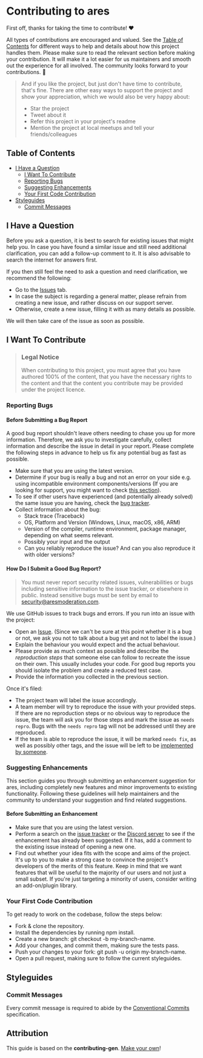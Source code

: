 <!-- omit in toc -->

# Contributing to ares

First off, thanks for taking the time to contribute! ❤️

All types of contributions are encouraged and valued. See the [Table of Contents](#table-of-contents) for different ways to help and details about how this project handles them. Please make sure to read the relevant section before making your contribution. It will make it a lot easier for us maintainers and smooth out the experience for all involved. The community looks forward to your contributions. 🎉

> And if you like the project, but just don't have time to contribute, that's fine. There are other easy ways to support the project and show your appreciation, which we would also be very happy about:
>
> - Star the project
> - Tweet about it
> - Refer this project in your project's readme
> - Mention the project at local meetups and tell your friends/colleagues

<!-- omit in toc -->

## Table of Contents

- [I Have a Question](#i-have-a-question)
  - [I Want To Contribute](#i-want-to-contribute)
  - [Reporting Bugs](#reporting-bugs)
  - [Suggesting Enhancements](#suggesting-enhancements)
  - [Your First Code Contribution](#your-first-code-contribution)
- [Styleguides](#styleguides)
  - [Commit Messages](#commit-messages)

## I Have a Question

Before you ask a question, it is best to search for existing issues that might help you. In case you have found a similar issue and still need additional clarification, you can add a follow-up comment to it. It is also advisable to search the internet for answers first.

If you then still feel the need to ask a question and need clarification, we recommend the following:

- Go to the [Issues](https://github.com/Cuaies/ares/issues/new/choose) tab.
- In case the subject is regarding a general matter, please refrain from creating a new issue, and rather discuss on our support server.
- Otherwise, create a new issue, filling it with as many details as possible.

We will then take care of the issue as soon as possible.

## I Want To Contribute

> ### Legal Notice <!-- omit in toc -->
>
> When contributing to this project, you must agree that you have authored 100% of the content, that you have the necessary rights to the content and that the content you contribute may be provided under the project licence.

### Reporting Bugs

<!-- omit in toc -->

#### Before Submitting a Bug Report

A good bug report shouldn't leave others needing to chase you up for more information. Therefore, we ask you to investigate carefully, collect information and describe the issue in detail in your report. Please complete the following steps in advance to help us fix any potential bug as fast as possible.

- Make sure that you are using the latest version.
- Determine if your bug is really a bug and not an error on your side e.g. using incompatible environment components/versions (If you are looking for support, you might want to check [this section](#i-have-a-question)).
- To see if other users have experienced (and potentially already solved) the same issue you are having, check the [bug tracker](https://github.com/Cuaies/ares/issues).
- Collect information about the bug:
  - Stack trace (Traceback)
  - OS, Platform and Version (Windows, Linux, macOS, x86, ARM)
  - Version of the compiler, runtime environment, package manager, depending on what seems relevant.
  - Possibly your input and the output
  - Can you reliably reproduce the issue? And can you also reproduce it with older versions?

<!-- omit in toc -->

#### How Do I Submit a Good Bug Report?

> You must never report security related issues, vulnerabilities or bugs including sensitive information to the issue tracker, or elsewhere in public. Instead sensitive bugs must be sent by email to <security@aresmoderation.com>.

We use GitHub issues to track bugs and errors. If you run into an issue with the project:

- Open an [Issue](https://github.com/Cuaies/ares/issues/new/choose). (Since we can't be sure at this point whether it is a bug or not, we ask you not to talk about a bug yet and not to label the issue.)
- Explain the behaviour you would expect and the actual behaviour.
- Please provide as much context as possible and describe the _reproduction steps_ that someone else can follow to recreate the issue on their own. This usually includes your code. For good bug reports you should isolate the problem and create a reduced test case.
- Provide the information you collected in the previous section.

Once it's filed:

- The project team will label the issue accordingly.
- A team member will try to reproduce the issue with your provided steps. If there are no reproduction steps or no obvious way to reproduce the issue, the team will ask you for those steps and mark the issue as `needs repro`. Bugs with the `needs repro` tag will not be addressed until they are reproduced.
- If the team is able to reproduce the issue, it will be marked `needs fix`, as well as possibly other tags, and the issue will be left to be [implemented by someone](#your-first-code-contribution).

### Suggesting Enhancements

This section guides you through submitting an enhancement suggestion for ares, including completely new features and minor improvements to existing functionality. Following these guidelines will help maintainers and the community to understand your suggestion and find related suggestions.

<!-- omit in toc -->

#### Before Submitting an Enhancement

- Make sure that you are using the latest version.
- Perform a search on the [issue tracker](https://github.com/Cuaies/ares/issues) or the [Discord server](https://discord.gg/GF67PwqsMb) to see if the enhancement has already been suggested. If it has, add a comment to the existing issue instead of opening a new one.
- Find out whether your idea fits with the scope and aims of the project. It's up to you to make a strong case to convince the project's developers of the merits of this feature. Keep in mind that we want features that will be useful to the majority of our users and not just a small subset. If you're just targeting a minority of users, consider writing an add-on/plugin library.

### Your First Code Contribution

To get ready to work on the codebase, follow the steps below:

- Fork & clone the repository.
- Install the dependencies by running npm install.
- Create a new branch: git checkout -b my-branch-name.
- Add your changes, and commit them, making sure the tests pass.
- Push your changes to your fork: git push -u origin my-branch-name.
- Open a pull request, making sure to follow the current styleguides.

## Styleguides

### Commit Messages

Every commit message is required to abide by the [Conventional Commits](https://www.conventionalcommits.org) specification.

<!-- omit in toc -->

## Attribution

This guide is based on the **contributing-gen**. [Make your own](https://github.com/bttger/contributing-gen)!
